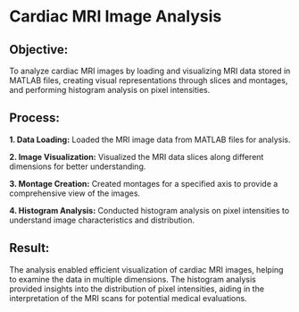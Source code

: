 # Cardiac MRI Image Analysis

## Objective: 
To analyze cardiac MRI images by loading and visualizing MRI data stored in MATLAB files, 
creating visual representations through slices and montages, and performing histogram analysis 
on pixel intensities.

## Process:
**1. Data Loading:** Loaded the MRI image data from MATLAB files for analysis.

**2. Image Visualization:** Visualized the MRI data slices along different dimensions for better understanding.

**3. Montage Creation:** Created montages for a specified axis to provide a comprehensive view of the images.

**4. Histogram Analysis:** Conducted histogram analysis on pixel intensities to understand image characteristics and distribution.

## Result: 
The analysis enabled efficient visualization of cardiac MRI images, helping to examine 
the data in multiple dimensions. The histogram analysis provided insights into the distribution of 
pixel intensities, aiding in the interpretation of the MRI scans for potential medical evaluations.
